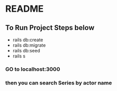 # README

## To Run Project Steps below

* rails db:create
* rails db:migrate
* rails db:seed
* rails s 

### GO to localhost:3000

### then you can search Series by actor name
